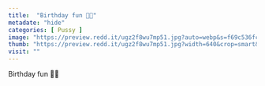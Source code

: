 ```yaml
---
title:  "Birthday fun 🎉😋"
metadate: "hide"
categories: [ Pussy ]
image: "https://preview.redd.it/ugz2f8wu7mp51.jpg?auto=webp&s=f69c536fc749b902e1a0025b87beaf7220e155d9"
thumb: "https://preview.redd.it/ugz2f8wu7mp51.jpg?width=640&crop=smart&auto=webp&s=477699c5ea3c2d2f4dd17bf93438242772bdc486"
visit: ""
---
```

Birthday fun 🎉😋
